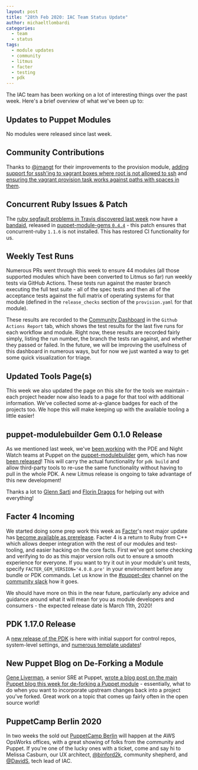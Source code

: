 ```yaml
---
layout: post
title: "28th Feb 2020: IAC Team Status Update"
author: michaeltlombardi
categories:
  - team
  - status
tags:
  - module updates
  - community
  - litmus
  - facter
  - testing
  - pdk
---
```


The IAC team has been working on a lot of interesting things over the past week.
Here's a brief overview of what we've been up to:

## Updates to Puppet Modules

No modules were released since last week.

## Community Contributions

Thanks to [@jmangt](https://github.com/jmangt) for their improvements to the provision module,
[adding support for sssh'ing to vagrant boxes where root is not allowed to ssh](https://github.com/puppetlabs/provision/pull/103) and [ensuring the vagrant provision task works against paths with spaces in them](https://github.com/puppetlabs/provision/pull/101).

## Concurrent Ruby Issues & Patch

The [ruby segfault problems in Travis discovered last week](https://tickets.puppetlabs.com/browse/IAC-556) now have a [bandaid](https://github.com/puppetlabs/puppet-module-gems/pull/124/files), released in [puppet-module-gems `0.4.4`](https://github.com/puppetlabs/puppet-module-gems/blob/master/CHANGELOG.md#044) - this patch ensures that concurrent-ruby `1.1.6` is not installed. This has restored CI functionality for us.

## Weekly Test Runs

Numerous PRs went through this week to ensure 44 modules (all those supported modules which have been converted to Litmus so far) run weekly tests via GitHub Actions.
These tests run against the master branch executing the full test suite - all of the spec tests and then all of the acceptance tests against the full matrix of operating systems for that module (defined in the `release_checks` section of the `provision.yaml` for that module).

These results are recorded to the [Community Dashboard](https://puppetlabs.github.io/community_management/) in the `Github Actions Report` tab, which shows the test results for the last five runs for each workflow and module.
Right now, these results are recorded fairly simply, listing the run number, the branch the tests ran against, and whether they passed or failed.
In the future, we will be improving the usefulness of this dashboard in numerous ways, but for now we just wanted a way to get some quick visualization for triage.

## Updated Tools Page(s)

This week we also updated the page on this site for the tools we maintain - each project header now also leads to a page for that tool with additional information.
We've collected some at-a-glance badges for each of the projects too.
We hope this will make keeping up with the available tooling a little easier!

## puppet-modulebuilder Gem 0.1.0 Release

As we mentioned last week, we've [been working](https://tickets.puppetlabs.com/browse/IAC-532) with the PDE and Night Watch teams at Puppet on the [puppet-modulebuilder](https://github.com/puppetlabs/puppet-modulebuilder) gem, which has now [been released](https://rubygems.org/gems/puppet-modulebuilder/versions/0.1.0)!
This will carry the actual functionality for `pdk build` and allow third-party tools to re-use the same functionality without having to pull in the whole PDK.
A new Litmus release is ongoing to take advantage of this new development!

Thanks a lot to [Glenn Sarti](https://github.com/glennsarti) and [Florin Dragos](https://github.com/florindragos) for helping out with everything!

## Facter 4 Incoming

We started doing some prep work this week as [Facter](https://github.com/puppetlabs/facter-ng)'s next major update has [become available as prerelease](https://rubygems.org/gems/facter/versions/4.0.8.pre).
Facter 4 is a return to Ruby from C++ which allows deeper integration with the rest of our modules and test-tooling, and easier hacking on the core facts.
First we've got some checking and verifying to do as this major version rolls out to ensure a smooth experience for everyone.
If you want to try it out in your module's unit tests, specify `FACTER_GEM_VERSION='4.0.8.pre'` in your environment before any bundle or PDK commands.
Let us know in the [#puppet-dev](https://puppetcommunity.slack.com/archives/C0W1X7ZAL) channel on the [community slack](http://slack.puppet.com/) how it goes.

We should have more on this in the near future, particularly any advice and guidance around what it will mean for you as module developers and consumers - the expected release date is March 11th, 2020!

## PDK 1.17.0 Release

A [new release of the PDK](https://github.com/puppetlabs/pdk/blob/master/CHANGELOG.md#v1170-2020-02-27) is here with initial support for control repos, system-level settings, and [numerous template updates](https://github.com/puppetlabs/pdk-templates/compare/1.16.0...1.17.0)!

## New Puppet Blog on De-Forking a Module

[Gene Liverman](https://github.com/genebean), a senior SRE at Puppet, [wrote a blog post on the main Puppet blog this week for de-forking a Puppet module](https://puppet.com/blog/de-forking-a-puppet-module/) - essentially, what to do when you want to incorporate upstream changes back into a project you've forked.
Great work on a topic that comes up fairly often in the open source world!

## PuppetCamp Berlin 2020

In two weeks the sold out [PuppetCamp Berlin](https://www.eventbrite.com/e/puppet-camp-berlin-tickets-84908295999) will happen at the AWS OpsWorks offices, with a great showing of folks from the community and Puppet.
If you're one of the lucky ones with a ticket, come and say hi to Melissa Casburn, our UX architect, [@binford2k](https://github.com/binford2k), community shepherd, and [@DavidS](https://github.com/DavidS), tech lead of IAC.
